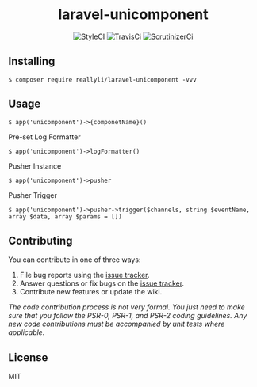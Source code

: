 <h1 align="center"> laravel-unicomponent </h1>

<p align="center">
<a href="https://github.styleci.io/repos/152551123"><img src="https://github.styleci.io/repos/152551123/shield?branch=master" alt="StyleCI"></a> 
<a href="https://travis-ci.org/reallyli/laravel-unicomponent"><img src="https://travis-ci.org/reallyli/laravel-unicomponent.svg?branch=master" alt="TravisCi" /></a> 
<a href="https://scrutinizer-ci.com/g/reallyli/laravel-unicomponent"><img src="https://scrutinizer-ci.com/g/reallyli/laravel-unicomponent/badges/quality-score.png?b=master" alt="ScrutinizerCi" /></a>
</p>


## Installing

```shell
$ composer require reallyli/laravel-unicomponent -vvv
```

## Usage

```shell
$ app('unicomponent')->{componetName}()
```
Pre-set Log Formatter

```shell
$ app('unicomponent')->logFormatter()
```

Pusher Instance

```shell
$ app('unicomponent')->pusher
```

Pusher Trigger

```shell
$ app('unicomponent')->pusher->trigger($channels, string $eventName, array $data, array $params = [])
```

## Contributing

You can contribute in one of three ways:

1. File bug reports using the [issue tracker](https://github.com/reallyli/laravel-unicomponent/issues).
2. Answer questions or fix bugs on the [issue tracker](https://github.com/reallyli/laravel-unicomponent/issues).
3. Contribute new features or update the wiki.

_The code contribution process is not very formal. You just need to make sure that you follow the PSR-0, PSR-1, and PSR-2 coding guidelines. Any new code contributions must be accompanied by unit tests where applicable._

## License

MIT
